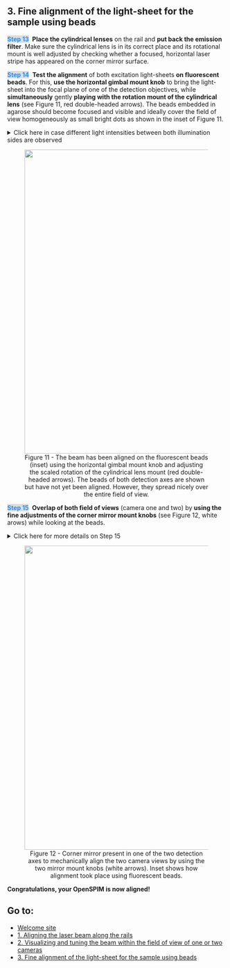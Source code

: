 ## 3. Fine alignment of the light-sheet for the sample using beads
<span style="color:#1E90FF; background-color:#DCDCDC; font-weight:bold">Step 13</span>&nbsp;
**Place the cylindrical lenses** on the rail and **put back the emission filter**. Make sure the cylindrical lens is in its correct place and its rotational mount is well adjusted by checking whether a focused, horizontal laser stripe has appeared on the corner mirror surface.

<span style="color:#1E90FF; background-color:#DCDCDC; font-weight:bold">Step 14</span>&nbsp;
**Test the alignment** of both excitation light-sheets **on fluorescent beads**. For this, **use the horizontal gimbal mount knob** to bring the light-sheet into the focal plane of one of the detection objectives, while **simultaneously** gently **playing with the rotation mount of the cylindrical lens** (see Figure 11, red double-headed arrows). The beads embedded in agarose should become focused and visible and ideally cover the field of view homogeneously as small bright dots as shown in the inset of Figure 11.

<details><summary>Click here in case different light intensities between both illumination sides are observed</summary>
<p>
Different light intensities of the beads between the left and right illumination axes, may indicate slight beam alignment differences. This issue can be corrected by looking at the beads. In the illumination axis, where a lower intensity of beads is observed, the height of the beam can carefully be adjusted by using the two reflecting mirrors positioned prior to the rail carrying the first telescopic system. By making slight adjustments with a 5/64" hex key adjuster, intensities should increase and decrease. Aim to maximize light intensity on both illumination axes.
</p>
</details>

<figure align="center">
  <a href="https://openspim.org/images/alignment/Alignment_Figure11.png" target="_blank"><img width="700" src="https://openspim.org/images/alignment/Alignment_Figure11.png"></a>
<figcaption> Figure 11 - The beam has been aligned on the fluorescent beads (inset) using the horizontal gimbal mount knob and adjusting the scaled rotation of the cylindrical lens mount (red double-headed arrows). The beads of both detection axes are shown but have not yet been aligned. However, they spread nicely over the entire field of view. 
</figcaption>
</figure> 

<span style="color:#1E90FF; background-color:#DCDCDC; font-weight:bold">Step 15</span>&nbsp;
**Overlap of both field of views** (camera one and two) by **using the fine adjustments of the corner mirror mount knobs** (see Figure 12, white arows) while looking at the beads.
<details><summary>Click here for more details on Step 15</summary>
<p>
Make sure the same beads are visible in the two sister cameras and that the beads are co-focused by moving one of the detection objectives in z. Then use the corner mirror mount knobs (Figure 12, white arrows) of the 2-inch corner mirror mount (KCB2EC/M, Thorlabs) to co-align the two field of views until all beads overlap. If a significant stronger mismatch of beads is visible at the outer corners of the field of view and the impression of a spiraling feeling occurs while going through the beads in z, then one of the two cameras has to be rotated before the overall match of the beads can be improved (see also Step 12).
</p>
</details>

<figure align="center">
  <a href="https://openspim.org/images/alignment/Alignment_Figure12.png" target="_blank"><img width="700" src="https://openspim.org/images/alignment/Alignment_Figure12.png"></a>
<figcaption> Figure 12 - Corner mirror present in one of the two detection axes to mechanically align the two camera views by using the two mirror mount knobs (white arrows). Inset shows how alignment took place using fluorescent beads.
</figcaption>
</figure> 

**Congratulations, your OpenSPIM is now aligned!**

##  Go to:
-   [Welcome site](https://openspim.org/xopenspim/alignment_welcome)
- [1. Aligning the laser beam along the rails](https://openspim.org/xopenspim/alignment_rails)
- [2. Visualizing and tuning the beam within the field of view of one or two cameras](https://openspim.org/xopenspim/alignment_FOV) 
- [3. Fine alignment of the light-sheet for the sample using beads](https://openspim.org/xopenspim/alignment_sample)